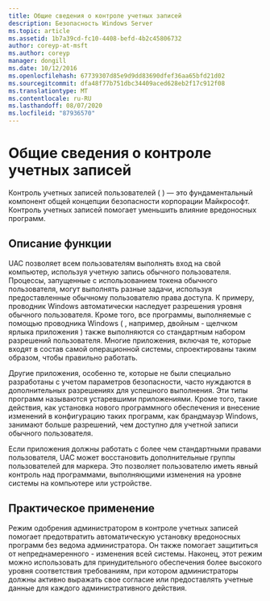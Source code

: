 ```yaml
---
title: Общие сведения о контроле учетных записей
description: Безопасность Windows Server
ms.topic: article
ms.assetid: 1b7a39cd-fc10-4408-befd-4b2c45806732
author: coreyp-at-msft
ms.author: coreyp
manager: dongill
ms.date: 10/12/2016
ms.openlocfilehash: 67739307d85e9d9dd83690dfef36aa65bfd21d02
ms.sourcegitcommit: dfa48f77b751dbc34409aced628eb2f17c912f08
ms.translationtype: MT
ms.contentlocale: ru-RU
ms.lasthandoff: 08/07/2020
ms.locfileid: "87936570"
---
```

# <a name="user-account-control-overview"></a>Общие сведения о контроле учетных записей
Контроль учетных записей пользователей \( \) — это фундаментальный компонент общей концепции безопасности корпорации Майкрософт.  Контроль учетных записей помогает уменьшить влияние вредоносных программ.

## <a name="feature-description"></a><a name="BKMK_OVER"></a>Описание функции
UAC позволяет всем пользователям выполнять вход на свой компьютер, используя учетную запись обычного пользователя. Процессы, запущенные с использованием токена обычного пользователя, могут выполнять разные задачи, используя предоставленные обычному пользователю права доступа. К примеру, проводник Windows автоматически наследует разрешения уровня обычного пользователя. Кроме того, все программы, выполняемые с помощью проводника Windows \( , например, двойным \- щелчком ярлыка приложения \) также выполняются со стандартным набором разрешений пользователя. Многие приложения, включая те, которые входят в состав самой операционной системы, спроектированы таким образом, чтобы правильно работать.

Другие приложения, особенно те, которые не были специально разработаны с учетом параметров безопасности, часто нуждаются в дополнительных разрешениях для успешного выполнения. Эти типы программ называются устаревшими приложениями. Кроме того, такие действия, как установка нового программного обеспечения и внесение изменений в конфигурацию таких программ, как брандмауэр Windows, занимают больше разрешений, чем доступно для учетной записи обычного пользователя.

Если приложения должны работать с более чем стандартными правами пользователя, UAC может восстановить дополнительные группы пользователей для маркера. Это позволяет пользователю иметь явный контроль над программами, выполняющими изменения на уровне системы на компьютере или устройстве.

## <a name="practical-applications"></a><a name="BKMK_APP"></a>Практическое применение
Режим одобрения администратором в контроле учетных записей помогает предотвратить автоматическую установку вредоносных программ без ведома администратора. Он также помогает защититься от непреднамеренного \- изменения всей системы. Наконец, этот режим можно использовать для принудительного обеспечения более высокого уровня соответствия требованиям, при котором администраторы должны активно выражать свое согласие или предоставлять учетные данные для каждого административного действия.



